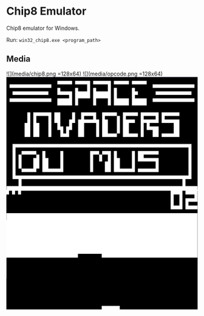 # Chip8 Emulator
Chip8 emulator for Windows.

Run: `win32_chip8.exe <program_path>`

## Media
![](media/chip8.png =128x64)
![](media/opcode.png =128x64)
![](media/space_invaders.png)
![](media/brick.png)
